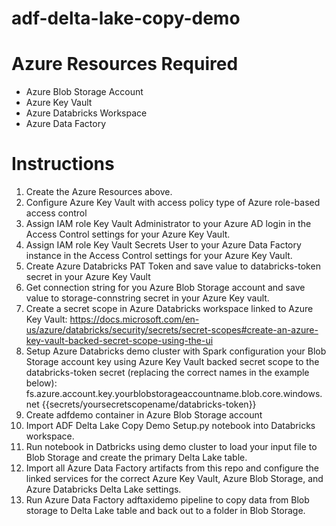 # adf-delta-lake-copy-demo


# Azure Resources Required
- Azure Blob Storage Account
- Azure Key Vault
- Azure Databricks Workspace
- Azure Data Factory

# Instructions
1. Create the Azure Resources above.  
2. Configure Azure Key Vault with access policy type of Azure role-based access control
3. Assign IAM role Key Vault Administrator to your Azure AD login in the Access Control settings for your Azure Key Vault.
4. Assign IAM role Key Vault Secrets User to your Azure Data Factory instance in the Access Control settings for your Azure Key Vault.
5. Create Azure Databricks PAT Token and save value to databricks-token secret in your Azure Key Vault
6. Get connection string for you Azure Blob Storage account and save value to storage-connstring secret in your Azure Key vault.
7. Create a secret scope in Azure Databricks workspace linked to Azure Key Vault: https://docs.microsoft.com/en-us/azure/databricks/security/secrets/secret-scopes#create-an-azure-key-vault-backed-secret-scope-using-the-ui
8. Setup Azure Databricks demo cluster with Spark configuration your Blob Storage account key using Azure Key Vault backed secret scope to the databricks-token secret (replacing the correct names in the example below): <br>
  fs.azure.account.key.yourblobstorageaccountname.blob.core.windows.net {{secrets/yoursecretscopename/databricks-token}} <br>
9. Create adfdemo container in Azure Blob Storage account
10. Import ADF Delta Lake Copy Demo Setup.py notebook into Databricks workspace.
11. Run notebook in Datbricks using demo cluster to load your input file to Blob Storage and create the primary Delta Lake table.
12. Import all Azure Data Factory artifacts from this repo and configure the linked services for the correct Azure Key Vault, Azure Blob Storage, and Azure Databricks Delta Lake settings.
13. Run Azure Data Factory adftaxidemo pipeline to copy data from Blob storage to Delta Lake table and back out to a folder in Blob Storage.
